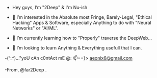 
-  Hey guys, I’m "2Deep" & I'm Nu-ish 

- 👀 I’m interested in the Absolute most Fringe, Barely-Legal, "Ethical Hacking" Apps & Software, especially Anything to do with "Neural Networks" or "AI/ML".

- 🌱 I’m currently learning how to "Properly" traverse the DeepWeb...

- 💞️ I’m looking to learn Anything & Everything usefull that I can.

-(^_^)..."yoU cAn c0ntAct mE @: 📫==}> aeonix6@gmail.com

 
-From,
      @far2Deep .
